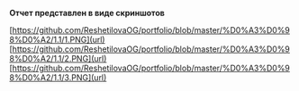 **Отчет представлен в виде скриншотов**

[https://github.com/ReshetilovaOG/portfolio/blob/master/%D0%A3%D0%98%D0%A2/1.1/1.PNG](url)
[https://github.com/ReshetilovaOG/portfolio/blob/master/%D0%A3%D0%98%D0%A2/1.1/2.PNG](url)
[https://github.com/ReshetilovaOG/portfolio/blob/master/%D0%A3%D0%98%D0%A2/1.1/3.PNG](url)
